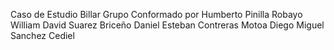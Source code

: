 Caso de Estudio Billar
Grupo Conformado por
Humberto Pinilla Robayo
William David Suarez Briceño
Daniel Esteban Contreras Motoa
Diego Miguel Sanchez Cediel
